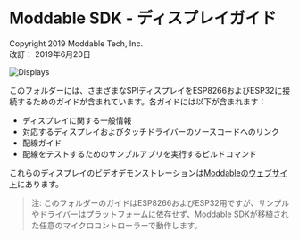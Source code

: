 # Moddable SDK - ディスプレイガイド
Copyright 2019 Moddable Tech, Inc.<BR>
改訂： 2019年6月20日

![Displays](../assets/moddable/displays.jpg)

このフォルダーには、さまざまなSPIディスプレイをESP8266およびESP32に接続するためのガイドが含まれています。各ガイドには以下が含まれます：

- ディスプレイに関する一般情報
- 対応するディスプレイおよびタッチドライバーのソースコードへのリンク
- 配線ガイド
- 配線をテストするためのサンプルアプリを実行するビルドコマンド

これらのディスプレイのビデオデモンストレーションは[Moddableのウェブサイト](http://www.moddable.com/display)にあります。

> 注: このフォルダーのガイドはESP8266およびESP32用ですが、サンプルやドライバーはプラットフォームに依存せず、Moddable SDKが移植された任意のマイクロコントローラーで動作します。
